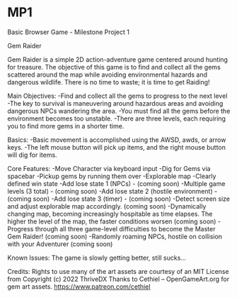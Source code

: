 # MP1
Basic Browser Game - Milestone Project 1

Gem Raider

Gem Raider is a simple 2D action-adventure game centered around hunting for treasure. The objective of this game is to find and collect all the gems scattered around the map while avoiding environmental hazards and dangerous wildlife. There is no time to waste; it is time to get Raiding!

Main Objectives:
-Find and collect all the gems to progress to the next level
-The key to survival is maneuvering around hazardous areas and avoiding dangerous NPCs wandering the area. 
-You must find all the gems before the environment becomes too unstable. 
-There are three levels, each requiring you to find more gems in a shorter time. 

Basics:
-Basic movement is accomplished using the AWSD, awds, or arrow keys. 
-The left mouse button will pick up items, and the right mouse button will dig for items. 


Core Features:
-Move Character via keyboard input
-Dig for Gems via spacebar
-Pickup gems by running them over
-Explorable map
-Clearly defined win state
-Add lose state 1 (NPCs) - (coming soon)
-Multiple game levels (3 total) - (coming soon)
-Add lose state 2 (hostile environment) - (coming soon)
-Add lose state 3 (timer) - (coming soon)
-Detect screen size and adjust explorable map accordingly. (coming soon)
-Dynamically changing map, becoming increasingly hospitable as time elapses. The higher the level of the map, the faster conditions worsen (coming soon)
-Progress through all three game-level difficulties to become the Master Gem Raider! (coming soon)
-Randomly roaming NPCs, hostile on collision with your Adventurer (coming soon)


Known Issues: The game is slowly getting better, still sucks…

Credits:
Rights to use many of the art assets are courtesy of an MIT License from Copyright (c) 2022 ThriveDX
Thanks to Cethiel – OpenGameArt.org for gem art assets. https://www.patreon.com/cethiel

